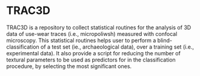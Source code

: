 # TRAC3D
TRAC3D is a repository to collect statistical routines for the analysis of 3D data of use-wear traces (i.e., micropoliwsh) measured with confocal microscopy. This statistical routines helps user to perform a blind-classification of a test set (ie., archaeological data), over a training set (i.e., experimental data). It also provide a script for reducing the number of textural parameters to be used as predictors for in the classification procedure, by selecting the most significant ones. 
